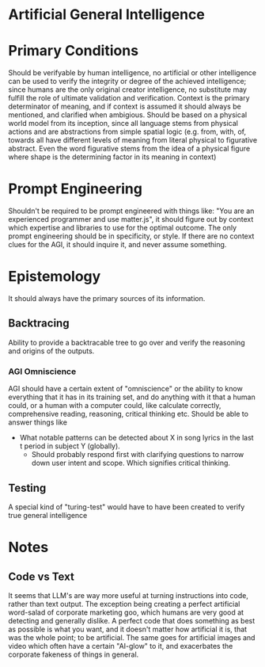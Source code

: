 # Artificial General Intelligence


# Primary Conditions
Should be verifyable by human intelligence, no artificial or other intelligence can be used to verify the integrity or degree of the achieved intelligence; since humans are the only original creator intelligence, no substitute may fulfill the role of ultimate validation and verification.
Context is the primary determinator of meaning, and if context is assumed it should always be mentioned, and clarified when ambigious.
Should be based on a physical world model from its inception, since all language stems from physical actions and are abstractions from simple spatial logic (e.g. from, with, of, towards all have different levels of meaning from literal physical to figurative abstract. Even the word figurative stems from the idea of a physical figure where shape is the determining factor in its meaning in context)


# Prompt Engineering
Shouldn't be required to be prompt engineered with things like: "You are an experienced programmer and use matter.js", it should figure out by context which expertise and libraries to use for the optimal outcome.
The only prompt engineering should be in specificity, or style. If there are no context clues for the AGI, it should inquire it, and never assume something.

# Epistemology
It should always have the primary sources of its information.

## Backtracing
Ability to provide a backtracable tree to go over and verify the reasoning and origins of the outputs.

### AGI Omniscience
AGI should have a certain extent of "omniscience" or the ability to know everything that it has in its training set, and do anything with it that a human could, or a human with a computer could, like calculate correctly, comprehensive reading, reasoning, critical thinking etc.
Should be able to answer things like
- What notable patterns can be detected about X in song lyrics in the last t period in subject Y (globally).
  - Should probably respond first with clarifying questions to narrow down user intent and scope. Which signifies critical thinking.


## Testing
A special kind of "turing-test" would have to have been created to verify true general intelligence


# Notes

## Code vs Text
It seems that LLM's are way more useful at turning instructions into code, rather than text output. The exception being creating a perfect artificial word-salad of corporate marketing goo, which humans are very good at detecting and generally dislike. A perfect code that does something as best as possible is what you want, and it doesn't matter how artificial it is, that was the whole point; to be artificial.
The same goes for artificial images and video which often have a certain "AI-glow" to it, and exacerbates the corporate fakeness of things in general.